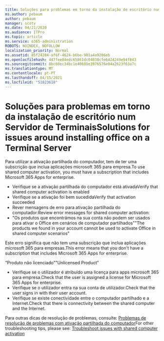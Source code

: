 ```yaml
---
title: Soluções para problemas em torno da instalação de escritório num Servidor de Terminais
ms.author: pebaum
author: pebaum
manager: scotv
ms.date: 04/21/2020
ms.audience: ITPro
ms.topic: article
ms.service: o365-administration
ROBOTS: NOINDEX, NOFOLLOW
localization_priority: Normal
ms.assetid: 85f24284-af6f-4624-b6be-901a4a9206eb
ms.openlocfilehash: 447fee84edc65861dc04038cfe6424249e94f843
ms.sourcegitcommit: 8bc60ec34bc1e40685e3976576e04a2623f63a7c
ms.translationtype: MT
ms.contentlocale: pt-PT
ms.lasthandoff: 04/15/2021
ms.locfileid: "51823618"
---
```

# <a name="solutions-for-issues-around-installing-office-on-a-terminal-server"></a><span data-ttu-id="e375a-102">Soluções para problemas em torno da instalação de escritório num Servidor de Terminais</span><span class="sxs-lookup"><span data-stu-id="e375a-102">Solutions for issues around installing office on a Terminal Server</span></span>

<span data-ttu-id="e375a-103">Para utilizar a ativação partilhada do computador, tem de ter uma subscrição que inclua aplicações microsoft 365 para empresa.</span><span class="sxs-lookup"><span data-stu-id="e375a-103">To use shared computer activation, you must have a subscription that includes Microsoft 365 Apps for enterprise.</span></span>
  
- <span data-ttu-id="e375a-104">Verifique se a ativação partilhada do computador está ativada</span><span class="sxs-lookup"><span data-stu-id="e375a-104">Verify that shared computer activation is enabled</span></span>
- <span data-ttu-id="e375a-105">Verifique se a ativação foi bem sucedida</span><span class="sxs-lookup"><span data-stu-id="e375a-105">Verify that activation succeeded</span></span>
- <span data-ttu-id="e375a-106">Rever mensagens de erro para ativação partilhada do computador:</span><span class="sxs-lookup"><span data-stu-id="e375a-106">Review error messages for shared computer activation:</span></span>
- <span data-ttu-id="e375a-107">"Os produtos que encontrámos na sua conta não podem ser usados para ativar o Office em cenários de computador partilhados"</span><span class="sxs-lookup"><span data-stu-id="e375a-107">"The products we found in your account cannot be used to activate Office in shared computer scenarios"</span></span>
  
<span data-ttu-id="e375a-108">Este erro significa que não tem uma subscrição que inclua aplicações microsoft 365 para empresas.</span><span class="sxs-lookup"><span data-stu-id="e375a-108">This error means that you don't have a subscription that includes Microsoft 365 Apps for enterprise.</span></span>

<span data-ttu-id="e375a-109">"Produto não licenciado"</span><span class="sxs-lookup"><span data-stu-id="e375a-109">"Unlicensed Product"</span></span>

- <span data-ttu-id="e375a-110">Verifique se o utilizador é atribuído uma licença para apps microsoft 365 para empresa.</span><span class="sxs-lookup"><span data-stu-id="e375a-110">Check that the user is assigned a license for Microsoft 365 Apps for enterprise.</span></span>
- <span data-ttu-id="e375a-111">Verifique se o utilizador entra na sua conta de utilizador.</span><span class="sxs-lookup"><span data-stu-id="e375a-111">Check that the user signs in with their user account.</span></span>
- <span data-ttu-id="e375a-112">Verifique se existe conectividade entre o computador partilhado e a Internet.</span><span class="sxs-lookup"><span data-stu-id="e375a-112">Check that there is connectivity between the shared computer and the Internet.</span></span>

<span data-ttu-id="e375a-113">Para outras dicas de resolução de problemas, consulte: [Problemas de resolução de problemas com ativação partilhada do computador](https://docs.microsoft.com/DeployOffice/troubleshoot-shared-computer-activation)</span><span class="sxs-lookup"><span data-stu-id="e375a-113">For other troubleshooting tips, please see: [Troubleshoot issues with shared computer activation](https://docs.microsoft.com/DeployOffice/troubleshoot-shared-computer-activation)</span></span>